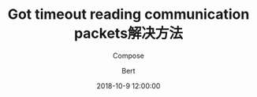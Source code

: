 ---
layout: post
title : Got timeout reading communication packets解决方法
subtitle : Compose 
author : Bert
header-img: img/post-bg-android.jpg
catalog : true
date : 2018-10-9 12:00:00
tags :
 - Compose
 - Docker
---